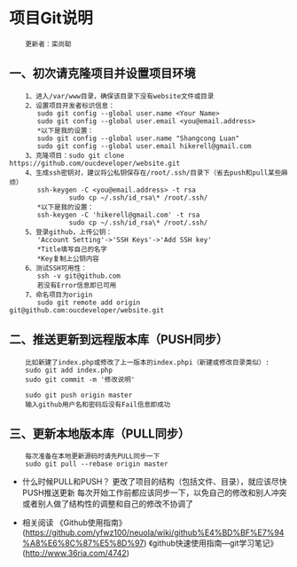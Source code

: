 项目Git说明
===========
		更新者：栾尚聪

一、初次请克隆项目并设置项目环境
-------
		1、进入/var/www目录，确保该目录下没有website文件或目录
		2、设置项目开发者标识信息：
		   sudo git config --global user.name <Your Name>
		   sudo git config --global user.email <you@email.address>
		   *以下是我的设置：
		   sudo git config --global user.name "Shangcong Luan"
		   sudo git config --global user.email hikerell@gmail.com
		3、克隆项目：sudo git clone https://github.com/oucdeveloper/website.git
		4、生成ssh密钥对，建议将公私钥保存在/root/.ssh/目录下（省去push和pull某些麻烦）
		   ssh-keygen -C <you@email.address> -t rsa
                   sudo cp ~/.ssh/id_rsa\* /root/.ssh/
		   *以下是我的设置：
		   ssh-keygen -C 'hikerell@gmail.com' -t rsa
                   sudo cp ~/.ssh/id_rsa\* /root/.ssh/
		5、登录github，上传公钥：
		   'Account Setting'->'SSH Keys'->'Add SSH key'
		   *Title填写自己的名字
		   *Key复制上公钥内容
		6、测试SSH可用性：
		   ssh -v git@github.com
		   若没有Error信息即已可用
		7、命名项目为origin
		   sudo git remote add origin git@github.com:oucdeveloper/website.git

二、推送更新到远程版本库（PUSH同步）
-----------------------------------
		比如新建了index.php或修改了上一版本的index.phpi（新建或修改目录类似）:
		sudo git add index.php
		sudo git commit -m '修改说明'

		sudo git push origin master
		输入github用户名和密码后没有Fail信息即成功

三、更新本地版本库（PULL同步）
-----------------------------
		每次准备在本地更新源码时请先PULL同步一下
		sudo git pull --rebase origin master

* 什么时候PULL和PUSH？
		更改了项目的结构（包括文件、目录），就应该尽快PUSH推送更新
		每次开始工作前都应该同步一下，以免自己的修改和别人冲突或者别人做了结构性的调整和自己的修改不协调了

* 相关阅读
		《Github使用指南》(https://github.com/yfwz100/neuola/wiki/github%E4%BD%BF%E7%94%A8%E6%8C%87%E5%8D%97)
		《github快速使用指南—git学习笔记》(http://www.36ria.com/4742)
